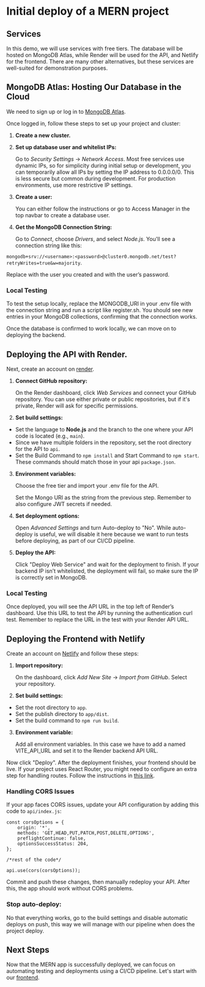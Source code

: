 # Initial deploy of a MERN project

## Services

In this demo, we will use services with free tiers. The database will be hosted on MongoDB Atlas, while Render will be used for the API, and Netlify for the frontend. There are many other alternatives, but these services are well-suited for demonstration purposes.

## MongoDB Atlas: Hosting Our Database in the Cloud

We need to sign up or log in to [MongoDB Atlas](https://account.mongodb.com/account/login).

Once logged in, follow these steps to set up your project and cluster:
1. **Create a new cluster.**
2. **Set up database user and whitelist IPs:**

    Go to *Security Settings* → *Network Access*. Most free services use dynamic IPs, so for simplicity during initial setup or development, you can temporarily allow all IPs by setting the IP address to 0.0.0.0/0. This is less secure but common during development. For production environments, use more restrictive IP settings.
3. **Create a user:**

    You can either follow the instructions or go to Access Manager in the top navbar to create a database user.
4. **Get the MongoDB Connection String:**

    Go to *Connect*, choose *Drivers*, and select *Node.js*. You'll see a connection string like this:

`mongodb+srv://<username>:<password>@cluster0.mongodb.net/test?retryWrites=true&w=majority`.

Replace <username> with the user you created and <password> with the user’s password.

### Local Testing

To test the setup locally, replace the MONGODB_URI in your .env file with the connection string and run a script like register.sh. You should see new entries in your MongoDB collections, confirming that the connection works.

Once the database is confirmed to work locally, we can move on to deploying the backend.

## Deploying the API with Render.

Next, create an account on [render](https://dashboard.render.com/login).

1. **Connect GitHub repository:**

    On the Render dashboard, click *Web Services* and connect your GitHub repository. You can use either private or public repositories, but if it's private, Render will ask for specific permissions.

2. **Set build settings:**

- Set the language to **Node.js** and the branch to the one where your API code is located (e.g., `main`).
- Since we have multiple folders in the repository, set the root directory for the API to `api`.
- Set the Build Command to `npm install` and Start Command to `npm start`. These commands should match those in your api `package.json`.

3. **Environment variables:**

    Choose the free tier and import your .env file for the API.

    Set the Mongo URI as the string from the previous step. Remember to also configure JWT secrets if needed.

4. **Set deployment options:**

    Open *Advanced Settings* and turn Auto-deploy to "No". While auto-deploy is useful, we will disable it here because we want to run tests before deploying, as part of our CI/CD pipeline.

5. **Deploy the API:**

    Click "Deploy Web Service" and wait for the deployment to finish. If your backend IP isn’t whitelisted, the deployment will fail, so make sure the IP is correctly set in MongoDB.

### Local Testing

Once deployed, you will see the API URL in the top left of Render’s dashboard. Use this URL to test the API by running the authentication curl test. Remember to replace the URL in the test with your Render API URL.

## Deploying the Frontend with Netlify

Create an account on [Netlify](https://app.netlify.com/) and follow these steps:

1. **Import repository:**

    On the dashboard, click *Add New Site* → *Import from GitHub*. Select your repository.

2. **Set build settings:**

- Set the root directory to `app`.
- Set the publish directory to `app/dist`.
- Set the build command to `npm run build`.

3. **Environment variable:**

    Add all environment variables. In this case we have to add a named VITE_API_URL and set it to the Render backend API URL.

Now click "Deploy". After the deployment finishes, your frontend should be live. If your project uses React Router, you might need to configure an extra step for handling routes. Follow the instructions in [this link](https://create-react-app.dev/docs/deployment/#netlify).

### Handling CORS Issues
If your app faces CORS issues, update your API configuration by adding this code to `api/index.js`:

```
const corsOptions = {
    origin: '*',
    methods: 'GET,HEAD,PUT,PATCH,POST,DELETE,OPTIONS',
    preflightContinue: false,
    optionsSuccessStatus: 204,
};

/*rest of the code*/

api.use(cors(corsOptions));
```

Commit and push these changes, then manually redeploy your API. After this, the app should work without CORS problems.

### Stop auto-deploy:
No that everything works, go to the build settings and disable automatic deploys on push, this way we will manage with our pipeline when does the project deploy.

## Next Steps

Now that the MERN app is successfully deployed, we can focus on automating testing and deployments using a CI/CD pipeline. Let's start with our [frontend](./app-pipeline.md).